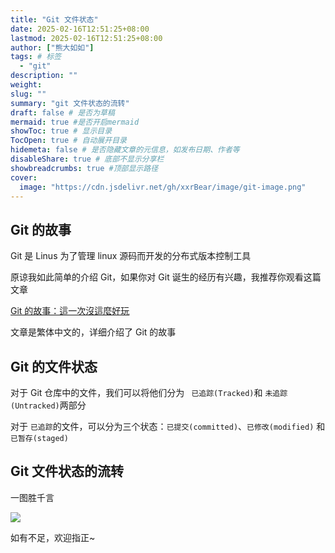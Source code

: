 ```yaml
---
title: "Git 文件状态"
date: 2025-02-16T12:51:25+08:00
lastmod: 2025-02-16T12:51:25+08:00
author: ["熊大如如"]
tags: # 标签
  - "git"
description: ""
weight:
slug: ""
summary: "git 文件状态的流转"
draft: false # 是否为草稿
mermaid: true #是否开启mermaid
showToc: true # 显示目录
TocOpen: true # 自动展开目录
hidemeta: false # 是否隐藏文章的元信息，如发布日期、作者等
disableShare: true # 底部不显示分享栏
showbreadcrumbs: true #顶部显示路径
cover:
  image: "https://cdn.jsdelivr.net/gh/xxrBear/image/git-image.png"
---
```


## Git 的故事

Git 是 Linus 为了管理 linux 源码而开发的分布式版本控制工具

原谅我如此简单的介绍 Git，如果你对 Git 诞生的经历有兴趣，我推荐你观看这篇文章

[Git 的故事：這一次沒這麼好玩](https://blog.brachiosoft.com/posts/git/)

文章是繁体中文的，详细介绍了 Git 的故事

## Git 的文件状态

对于 Git 仓库中的文件，我们可以将他们分为 ` 已追踪(Tracked)`和 `未追踪(Untracked)`两部分

对于 `已追踪`的文件，可以分为三个状态：`已提交(committed)`、`已修改(modified)` 和 `已暂存(staged)`

## Git 文件状态的流转

一图胜千言

![](https://cdn.jsdelivr.net/gh/xxrBear/image//Hugo/202502161252206.png)

如有不足，欢迎指正~
